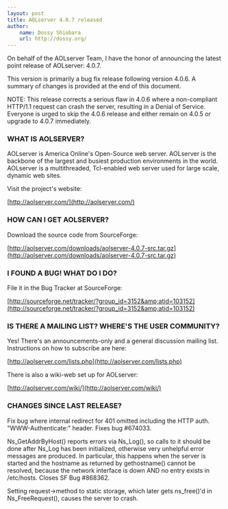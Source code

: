 ```yaml
---
layout: post
title: AOLserver 4.0.7 released
author:
    name: Dossy Shiobara
    url: http://dossy.org/
---
```


On behalf of the AOLserver Team, I have the honor of announcing the
latest point release of AOLserver: 4.0.7. 

This version is primarily a bug fix release following version 4.0.6.  A
summary of changes is provided at the end of this document. 

NOTE:  This release corrects a serious flaw in 4.0.6 where a
non-compliant HTTP/1.1 request can crash the server, resulting in a
Denial of Service.  Everyone is urged to skip the 4.0.6 release and
either remain on 4.0.5 or upgrade to 4.0.7 immediately. 

### WHAT IS AOLSERVER? 

AOLserver is America Online's Open-Source web server.  AOLserver is the
backbone of the largest and busiest production environments in the
world.  AOLserver is a multithreaded, Tcl-enabled web server used for
large scale, dynamic web sites. 

Visit the project's website: 

[http://aolserver.com/](http://aolserver.com/)  

### HOW CAN I GET AOLSERVER? 

Download the source code from SourceForge: 

[http://aolserver.com/downloads/aolserver-4.0.7-src.tar.gz](http://aolserver.com/downloads/aolserver-4.0.7-src.tar.gz)

### I FOUND A BUG!  WHAT DO I DO? 

File it in the Bug Tracker at SourceForge: 

[http://sourceforge.net/tracker/?group_id=3152&amp;atid=103152](http://sourceforge.net/tracker/?group_id=3152&amp;atid=103152)

### IS THERE A MAILING LIST?  WHERE'S THE USER COMMUNITY? 

Yes!  There's an announcements-only and a general discussion mailing
list.  Instructions on how to subscribe are here: 

[http://aolserver.com/lists.php](http://aolserver.com/lists.php)

There is also a wiki-web set up for AOLserver: 

[http://aolserver.com/wiki/](http://aolserver.com/wiki/)

### CHANGES SINCE LAST RELEASE? 

Fix bug where internal redirect for 401 omitted including the HTTP 
auth.  "WWW-Authenticate:" header.  Fixes bug #674033. 

Ns_GetAddrByHost() reports errors via Ns_Log(), so calls to it 
should be done after Ns_Log has been initialized, otherwise very 
unhelpful error messages are produced.  In particular, this happens 
when the server is started and the hostname as returned by 
gethostname() cannot be resolved, because the network interface is 
down AND no entry exists in /etc/hosts.  Closes SF Bug #868362. 

Setting request->method to static storage, which later gets 
ns_free()'d in Ns_FreeRequest(), causes the server to crash. 
